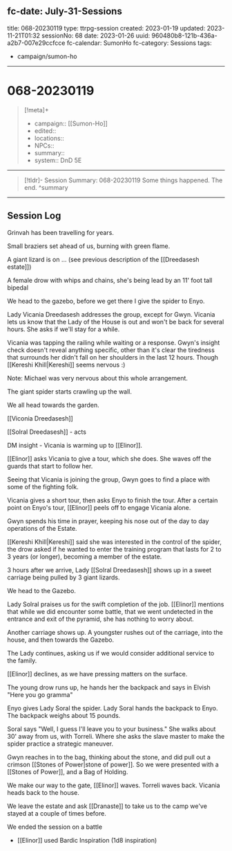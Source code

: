 fc-date: July-31-Sessions
---
title: 068-20230119
type: ttrpg-session
created: 2023-01-19
updated: 2023-11-21T01:32
sessionNo: 68
date: 2023-01-26
uuid: 960480b8-121b-436a-a2b7-007e29ccfcce
fc-calendar: SumonHo
fc-category: Sessions
tags:
  - campaign/sumon-ho
---

# 068-20230119

> [!meta]+
>
> - campaign:: [[Sumon-Ho]]
> - edited::
> - locations::
> - NPCs::
> - summary::
> - system:: DnD 5E
---

> [!tldr]- Session Summary: 068-20230119
> Some things happened. The end.
> ^summary

---

## Session Log

Grinvah has been travelling for years.

Small braziers set ahead of us, burning with green flame.

A giant lizard is on ... (see previous description of the [[Dreedasesh estate]])

A female drow with whips and chains, she's being lead by an 11' foot tall bipedal 

We head to the gazebo, before we get there I give the spider to Enyo.

Lady Vicania Dreedasesh addresses the group, except for Gwyn. Vicania lets us know that the Lady of the House is out and won't be back for several hours. She asks if we'll stay for a while.

Vicania was tapping the railing while waiting or a response. Gwyn's insight check doesn't reveal anything specific, other than it's clear the tiredness that surrounds her didn't fall on her shoulders in the last 12 hours. Though [[Kereshi Khill|Kereshi]] seems nervous :)

Note: Michael was very nervous about this whole arrangement.

The giant spider starts crawling up the wall.

We all head towards the garden. 

[[Viconia Dreedasesh]] 

[[Solral Dreedasesh]] - acts

DM insight - Vicania is warming up to [[Elinor]].

[[Elinor]] asks Vicania to give a tour, which she does. She waves off the guards that start to follow her.

Seeing that Vicania is joining the group, Gwyn goes to find a place with some of the fighting folk.

Vicania gives a short tour, then asks Enyo to finish the tour. After a certain point on Enyo's tour, [[Elinor]] peels off to engage Vicania alone.

Gwyn spends his time in prayer, keeping his nose out of the day to day operations of the Estate.

[[Kereshi Khill|Kereshi]] said she was interested in the control of the spider, the drow asked if he wanted to enter the training program that lasts for 2 to 3 years (or longer), becoming a member of the estate.

3 hours after we arrive, Lady [[Solral Dreedasesh]] shows up in a sweet carriage being pulled by 3 giant lizards.

We head to the Gazebo.

Lady Solral praises us for the swift completion of the job. [[Elinor]] mentions that while we did encounter some battle, that we went undetected in the entrance and exit of the pyramid, she has nothing to worry about.

Another carriage shows up. A youngster rushes out of the carriage, into the house, and then towards the Gazebo.

The Lady continues, asking us if we would consider additional service to the family.

[[Elinor]] declines, as we have pressing matters on the surface.

The young drow runs up, he hands her the backpack and says in Elvish "Here you go gramma"

Enyo gives Lady Soral the spider. Lady Soral hands the backpack to Enyo. The backpack weighs about 15 pounds. 

Soral says "Well, I guess I'll leave you to your business." She walks about 30' away from us, with Torreli. Where she asks the slave master to make the spider practice a strategic maneuver. 

Gwyn reaches in to the bag, thinking about the stone, and did pull out a crimson [[Stones of Power|stone of power]]. So we were presented with a [[Stones of Power]], and a Bag of Holding.

We make our way to the gate, [[Elinor]] waves. Torreli waves back. Vicania heads back to the house.

We leave the estate and ask [[Dranaste]] to take us to the camp we've stayed at a couple of times before. 

We ended the session on a battle 

- [[Elinor]] used Bardic Inspiration (1d8 inspiration)
